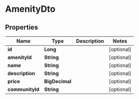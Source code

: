 

# AmenityDto

## Properties

Name | Type | Description | Notes
------------ | ------------- | ------------- | -------------
**id** | **Long** |  |  [optional]
**amenityId** | **String** |  |  [optional]
**name** | **String** |  |  [optional]
**description** | **String** |  |  [optional]
**price** | **BigDecimal** |  |  [optional]
**communityId** | **String** |  |  [optional]




